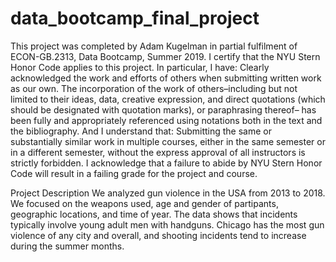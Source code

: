 # data_bootcamp_final_project

This project was completed by Adam Kugelman in partial fulfilment of ECON-GB.2313,
Data Bootcamp, Summer 2019. I certify that the NYU Stern Honor Code applies to this project.
In particular, I have:
Clearly acknowledged the work and efforts of others when submitting written work as our own.
The incorporation of the work of others–including but not limited to their ideas, data, creative
expression, and direct quotations (which should be designated with quotation marks), or paraphrasing thereof– has been fully and appropriately referenced using notations both in the text
and the bibliography.
And I understand that:
Submitting the same or substantially similar work in multiple courses, either in the same semester
or in a different semester, without the express approval of all instructors is strictly forbidden.
I acknowledge that a failure to abide by NYU Stern Honor Code will result in a failing grade for
the project and course.

Project Description
We analyzed gun violence in the USA from 2013 to 2018. We focused on the weapons used, age and gender of partipants, geographic locations, and time of year. The data shows that incidents typically involve young adult men with handguns. Chicago has the most gun violence of any city and overall, and shooting incidents tend to increase during the summer months. 
